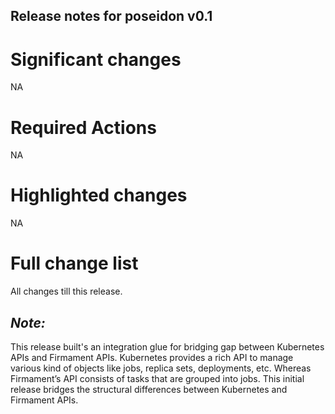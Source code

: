 ## Release notes for poseidon v0.1

# Significant changes
NA

# Required Actions
NA

# Highlighted changes
NA

# Full change list
All changes till this release.

## ***Note:***

This release built's an integration glue for bridging gap between Kubernetes APIs and Firmament APIs. 
Kubernetes provides a rich API to manage various kind of objects like jobs, replica sets, deployments, etc.
Whereas Firmament’s API consists of tasks that are grouped into jobs. 
This initial release bridges the structural differences between Kubernetes and Firmament APIs.